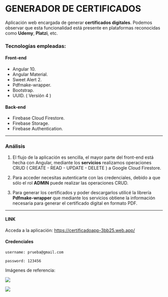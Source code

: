 # GENERADOR DE CERTIFICADOS 

Aplicación web encargada de generar **certificados digitales**. Podemos observar que esta funcionalidad está presente en plataformas reconocidas como **Udemy**, **Platzi**, etc.

### Tecnologías empleadas:
#### Front-end
- Angular 10.
- Angular Material.
- Sweet Alert 2.
- Pdfmake-wrapper.
- Bootstrap.
- UUID. ( Versión 4 )

#### Back-end
- Firebase Cloud Firestore.
- Firebase Storage.
- Firebase Authentication.

------------
### Análisis
1. El flujo de la aplicación es sencilla, el mayor parte del front-end está hecha con Angular, mediante los **servicios** realizamos operaciones CRUD ( CREATE - READ - UPDATE - DELETE ) a Google Cloud Firestore.

2. Para acceder necesitas autenticarte con las credenciales, debido a que sólo el rol **ADMIN** puede realizar las operaciones CRUD.

3. Para generar los certificados y poder descargarlos utilicé la librería **Pdfmake-wrapper** que mediante los servicios obtiene la información necesaria para generar el certificado digital en formato PDF.

------------

#### LINK
Acceda a la aplicación:  https://certificadoapp-3bb25.web.app/

#### Credenciales

`username: prueba@gmail.com`

`password: 123456`

Imágenes de referencia:

![](https://firebasestorage.googleapis.com/v0/b/certificadoapp-3bb25.appspot.com/o/imagenes%2Fprueba.jpg?alt=media&token=7d0b0712-c8fd-4c8f-ad36-83f5bf96a65d)

![](https://firebasestorage.googleapis.com/v0/b/certificadoapp-3bb25.appspot.com/o/imagenes%2Fprueba%202.jpg?alt=media&token=14035745-2340-460e-bd85-3affc8749b23)
